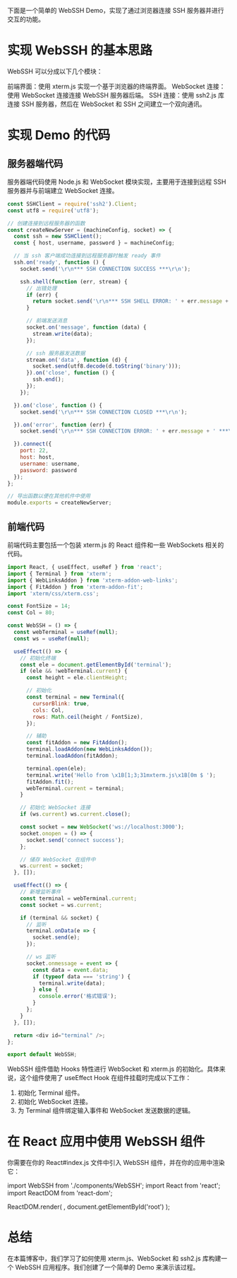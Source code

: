 下面是一个简单的 WebSSH Demo，实现了通过浏览器连接 SSH 服务器并进行交互的功能。

# 实现 WebSSH 的基本思路

WebSSH 可以分成以下几个模块：

前端界面：使用 xterm.js 实现一个基于浏览器的终端界面。
WebSocket 连接：使用 WebSocket 连接连接 WebSSH 服务器后端。
SSH 连接：使用 ssh2.js 库连接 SSH 服务器，然后在 WebSocket 和 SSH 之间建立一个双向通讯。

# 实现 Demo 的代码

## 服务器端代码

服务器端代码使用 Node.js 和 WebSocket 模块实现，主要用于连接到远程 SSH 服务器并与前端建立 WebSocket 连接。

```javascript
const SSHClient = require('ssh2').Client;
const utf8 = require('utf8');

// 创建连接到远程服务器的函数
const createNewServer = (machineConfig, socket) => {
  const ssh = new SSHClient();
  const { host, username, password } = machineConfig;

  // 当 ssh 客户端成功连接到远程服务器时触发 ready 事件
  ssh.on('ready', function () {
    socket.send('\r\n*** SSH CONNECTION SUCCESS ***\r\n');

    ssh.shell(function (err, stream) {
      // 出错处理
      if (err) {
        return socket.send('\r\n*** SSH SHELL ERROR: ' + err.message + ' ***\r\n');
      }

      // 前端发送消息
      socket.on('message', function (data) {
        stream.write(data);
      });

      // ssh 服务器发送数据
      stream.on('data', function (d) {
        socket.send(utf8.decode(d.toString('binary')));
      }).on('close', function () {
        ssh.end();
      });
    });

  }).on('close', function () {
    socket.send('\r\n*** SSH CONNECTION CLOSED ***\r\n');

  }).on('error', function (err) {
    socket.send('\r\n*** SSH CONNECTION ERROR: ' + err.message + ' ***\r\n');

  }).connect({
    port: 22,
    host: host,
    username: username,
    password: password
  });
};

// 导出函数以便在其他机件中使用
module.exports = createNewServer;
```

## 前端代码

前端代码主要包括一个包装 xterm.js 的 React 组件和一些 WebSockets 相关的代码。

```javascript
import React, { useEffect, useRef } from 'react';
import { Terminal } from 'xterm';
import { WebLinksAddon } from 'xterm-addon-web-links';
import { FitAddon } from 'xterm-addon-fit';
import 'xterm/css/xterm.css';

const FontSize = 14;
const Col = 80;

const WebSSH = () => {
  const webTerminal = useRef(null);
  const ws = useRef(null);

  useEffect(() => {
    // 初始化终端
    const ele = document.getElementById('terminal');
    if (ele && !webTerminal.current) {
      const height = ele.clientHeight;

      // 初始化
      const terminal = new Terminal({
        cursorBlink: true,
        cols: Col,
        rows: Math.ceil(height / FontSize),
      });

      // 辅助
      const fitAddon = new FitAddon();
      terminal.loadAddon(new WebLinksAddon());
      terminal.loadAddon(fitAddon);

      terminal.open(ele);
      terminal.write('Hello from \x1B[1;3;31mxterm.js\x1B[0m $ ');
      fitAddon.fit();
      webTerminal.current = terminal;
    }

    // 初始化 WebSocket 连接
    if (ws.current) ws.current.close();

    const socket = new WebSocket('ws://localhost:3000');
    socket.onopen = () => {
      socket.send('connect success');
    };

    // 储存 WebSocket 在组件中
    ws.current = socket;
  }, []);

  useEffect(() => {
    // 新增监听事件
    const terminal = webTerminal.current;
    const socket = ws.current;

    if (terminal && socket) {
      // 监听
      terminal.onData(e => {
        socket.send(e);
      });

      // ws 监听
      socket.onmessage = event => {
        const data = event.data;
        if (typeof data === 'string') {
          terminal.write(data);
        } else {
          console.error('格式错误');
        }
      };
    }
  }, []);

  return <div id="terminal" />;
};

export default WebSSH;
```

WebSSH 组件借助 Hooks 特性进行 WebSocket 和 xterm.js 的初始化。具体来说，这个组件使用了 useEffect Hook 在组件挂载时完成以下工作：

1. 初始化 Terminal 组件。
2. 初始化 WebSocket 连接。
3. 为 Terminal 组件绑定输入事件和 WebSocket 发送数据的逻辑。

# 在 React 应用中使用 WebSSH 组件

你需要在你的 React#index.js 文件中引入 WebSSH 组件，并在你的应用中渲染它：

import WebSSH from './components/WebSSH';
import React from 'react';
import ReactDOM from 'react-dom';

ReactDOM.render(
  <WebSSH />,
  document.getElementById('root')
);

# 总结

在本篇博客中，我们学习了如何使用 xterm.js、WebSocket 和 ssh2.js 库构建一个 WebSSH 应用程序。我们创建了一个简单的 Demo 来演示该过程。

